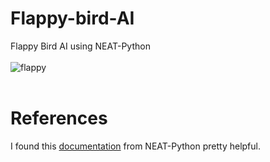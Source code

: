 # Flappy-bird-AI
Flappy Bird AI using NEAT-Python
<br>
<br>
![flappy](https://user-images.githubusercontent.com/55712612/123522612-eb5f3800-d6db-11eb-97d0-a37d392b697a.gif)
<br>
<br>
# References
I found this [documentation](https://neat-python.readthedocs.io/en/latest/) from NEAT-Python pretty helpful.
